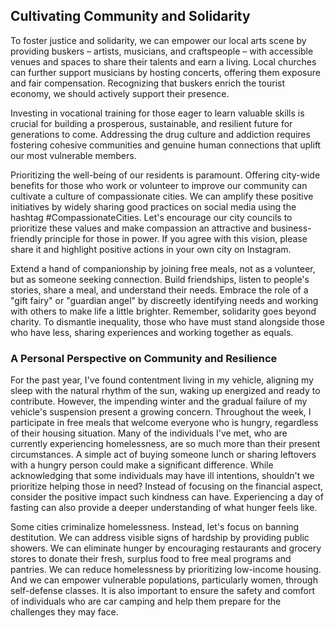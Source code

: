 ## Cultivating Community and Solidarity

To foster justice and solidarity, we can empower our local arts scene by providing buskers – artists, musicians, and craftspeople – with accessible venues and spaces to share their talents and earn a living. Local churches can further support musicians by hosting concerts, offering them exposure and fair compensation. Recognizing that buskers enrich the tourist economy, we should actively support their presence.

Investing in vocational training for those eager to learn valuable skills is crucial for building a prosperous, sustainable, and resilient future for generations to come. Addressing the drug culture and addiction requires fostering cohesive communities and genuine human connections that uplift our most vulnerable members.

Prioritizing the well-being of our residents is paramount. Offering city-wide benefits for those who work or volunteer to improve our community can cultivate a culture of compassionate cities. We can amplify these positive initiatives by widely sharing good practices on social media using the hashtag #CompassionateCities. Let's encourage our city councils to prioritize these values and make compassion an attractive and business-friendly principle for those in power. If you agree with this vision, please share it and highlight positive actions in your own city on Instagram.

Extend a hand of companionship by joining free meals, not as a volunteer, but as someone seeking connection. Build friendships, listen to people's stories, share a meal, and understand their needs. Embrace the role of a "gift fairy" or "guardian angel" by discreetly identifying needs and working with others to make life a little brighter. Remember, solidarity goes beyond charity. To dismantle inequality, those who have must stand alongside those who have less, sharing experiences and working together as equals.

### A Personal Perspective on Community and Resilience

For the past year, I've found contentment living in my vehicle, aligning my sleep with the natural rhythm of the sun, waking up energized and ready to contribute. However, the impending winter and the gradual failure of my vehicle's suspension present a growing concern. Throughout the week, I participate in free meals that welcome everyone who is hungry, regardless of their housing situation. Many of the individuals I've met, who are currently experiencing homelessness, are so much more than their present circumstances. A simple act of buying someone lunch or sharing leftovers with a hungry person could make a significant difference. While acknowledging that some individuals may have ill intentions, shouldn't we prioritize helping those in need? Instead of focusing on the financial aspect, consider the positive impact such kindness can have. Experiencing a day of fasting can also provide a deeper understanding of what hunger feels like.

Some cities criminalize homelessness. Instead, let's focus on banning destitution. We can address visible signs of hardship by providing public showers. We can eliminate hunger by encouraging restaurants and grocery stores to donate their fresh, surplus food to free meal programs and pantries. We can reduce homelessness by prioritizing low-income housing. And we can empower vulnerable populations, particularly women, through self-defense classes. It is also important to ensure the safety and comfort of individuals who are car camping and help them prepare for the challenges they may face.